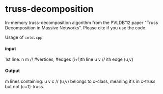 # truss-decomposition
In-memory truss-decomposition algorithm from the PVLDB'12 paper "Truss Decomposition in Massive Networks".
Please cite if you use the code.

Usage of `imtd.cpp`:

#### input
1st line:	n m	// #vertices, #edges
(i+1)th line	u v	// ith edge (u,v)

#### Output
m lines containing:
u v c	// (u,v) belongs to c-class,
		meaning it's in c-truss but not (c+1)-truss.
